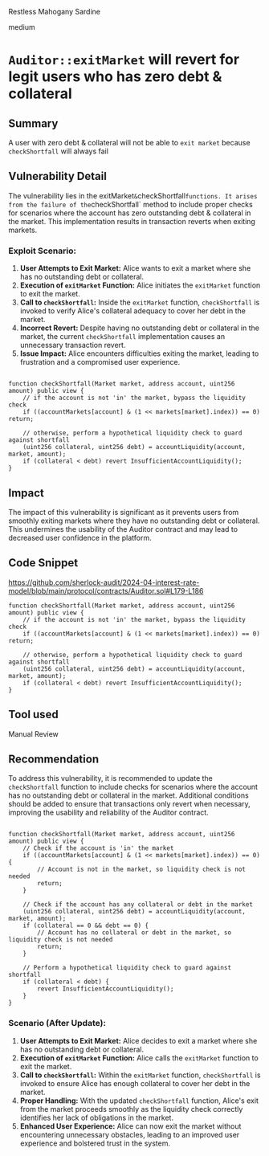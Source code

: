 Restless Mahogany Sardine

medium

# `Auditor::exitMarket` will revert for legit users who has zero debt & collateral

## Summary
A user with zero debt & collateral will not be able to `exit market` because `checkShortfall` will always fail

## Vulnerability Detail
The vulnerability lies in the exitMarket` & `checkShortfall` functions. It arises from the failure of the `checkShortfall` method to include proper checks for scenarios where the account has zero outstanding debt & collateral in the market. This implementation results in transaction reverts when exiting markets.

### Exploit Scenario:

1. **User Attempts to Exit Market:** Alice wants to exit a market where she has no outstanding debt or collateral.
2. **Execution of `exitMarket` Function:** Alice initiates the `exitMarket` function to exit the market.
3. **Call to `checkShortfall`:** Inside the `exitMarket` function, `checkShortfall` is invoked to verify Alice's collateral adequacy to cover her debt in the market.
4. **Incorrect Revert:** Despite having no outstanding debt or collateral in the market, the current `checkShortfall` implementation causes an unnecessary transaction revert.
5. **Issue Impact:** Alice encounters difficulties exiting the market, leading to frustration and a compromised user experience.


```solidity

function checkShortfall(Market market, address account, uint256 amount) public view {
    // if the account is not 'in' the market, bypass the liquidity check
    if ((accountMarkets[account] & (1 << markets[market].index)) == 0) return;

    // otherwise, perform a hypothetical liquidity check to guard against shortfall
    (uint256 collateral, uint256 debt) = accountLiquidity(account, market, amount);
    if (collateral < debt) revert InsufficientAccountLiquidity();
}

```

## Impact
The impact of this vulnerability is significant as it prevents users from smoothly exiting markets where they have no outstanding debt or collateral. This undermines the usability of the Auditor contract and may lead to decreased user confidence in the platform.

## Code Snippet

https://github.com/sherlock-audit/2024-04-interest-rate-model/blob/main/protocol/contracts/Auditor.sol#L179-L186

```solidity
function checkShortfall(Market market, address account, uint256 amount) public view {
    // if the account is not 'in' the market, bypass the liquidity check
    if ((accountMarkets[account] & (1 << markets[market].index)) == 0) return;

    // otherwise, perform a hypothetical liquidity check to guard against shortfall
    (uint256 collateral, uint256 debt) = accountLiquidity(account, market, amount);
    if (collateral < debt) revert InsufficientAccountLiquidity();
}
```

## Tool used
Manual Review

## Recommendation
To address this vulnerability, it is recommended to update the `checkShortfall` function to include checks for scenarios where the account has no outstanding debt or collateral in the market. Additional conditions should be added to ensure that transactions only revert when necessary, improving the usability and reliability of the Auditor contract.


```solidity

function checkShortfall(Market market, address account, uint256 amount) public view {
    // Check if the account is 'in' the market
    if ((accountMarkets[account] & (1 << markets[market].index)) == 0) {
        // Account is not in the market, so liquidity check is not needed
        return;
    }

    // Check if the account has any collateral or debt in the market
    (uint256 collateral, uint256 debt) = accountLiquidity(account, market, amount);
    if (collateral == 0 && debt == 0) {
        // Account has no collateral or debt in the market, so liquidity check is not needed
        return;
    }

    // Perform a hypothetical liquidity check to guard against shortfall
    if (collateral < debt) {
        revert InsufficientAccountLiquidity();
    }
}

```
### Scenario (After Update):
1. **User Attempts to Exit Market:** Alice decides to exit a market where she has no outstanding debt or collateral.
2. **Execution of `exitMarket` Function:** Alice calls the `exitMarket` function to exit the market.
3. **Call to `checkShortfall`:** Within the `exitMarket` function, `checkShortfall` is invoked to ensure Alice has enough collateral to cover her debt in the market.
4. **Proper Handling:** With the updated `checkShortfall` function, Alice's exit from the market proceeds smoothly as the liquidity check correctly identifies her lack of obligations in the market.
5. **Enhanced User Experience:** Alice can now exit the market without encountering unnecessary obstacles, leading to an improved user experience and bolstered trust in the system.
